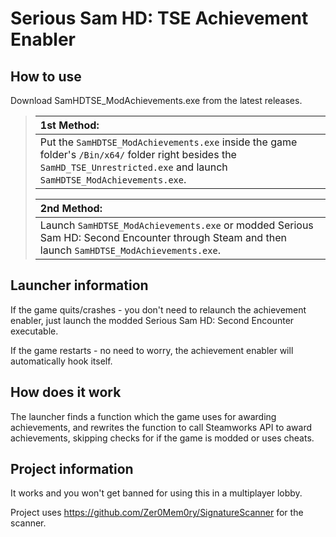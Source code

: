 # Serious Sam HD: TSE Achievement Enabler

## How to use
Download SamHDTSE_ModAchievements.exe from the latest releases.
>| 1st Method: |
>|:- |
>| Put the `SamHDTSE_ModAchievements.exe` inside the game folder's `/Bin/x64/` folder right besides the `SamHD_TSE_Unrestricted.exe` and launch `SamHDTSE_ModAchievements.exe`. |
>
>| 2nd Method: |
>|:- |
>| Launch `SamHDTSE_ModAchievements.exe` or modded Serious Sam HD: Second Encounter through Steam and then launch `SamHDTSE_ModAchievements.exe`. |

## Launcher information
If the game quits/crashes - you don't need to relaunch the achievement enabler, just launch the modded Serious Sam HD: Second Encounter executable.

If the game restarts - no need to worry, the achievement enabler will automatically hook itself.

## How does it work
The launcher finds a function which the game uses for awarding achievements, and rewrites the function to call Steamworks API to award achievements, skipping checks for if the game is modded or uses cheats.

## Project information
It works and you won't get banned for using this in a multiplayer lobby.

Project uses https://github.com/Zer0Mem0ry/SignatureScanner for the scanner.